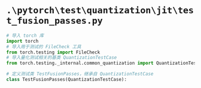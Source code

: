 # `.\pytorch\test\quantization\jit\test_fusion_passes.py`

```py
# 导入 torch 库
import torch
# 导入用于测试的 FileCheck 工具
from torch.testing import FileCheck
# 导入量化测试相关的基类 QuantizationTestCase
from torch.testing._internal.common_quantization import QuantizationTestCase

# 定义测试类 TestFusionPasses，继承自 QuantizationTestCase
class TestFusionPasses(QuantizationTestCase):
```